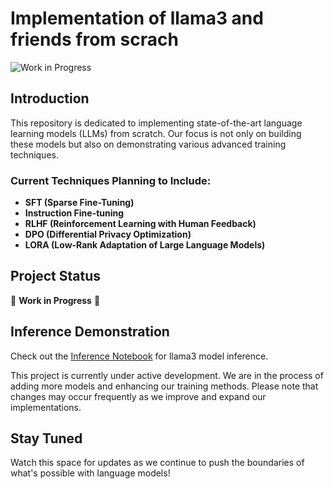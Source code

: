# Implementation of llama3 and friends from scrach
![Work in Progress](https://img.shields.io/badge/status-work_in_progress-orange)
## Introduction
This repository is dedicated to implementing state-of-the-art language learning models (LLMs) from scratch. Our focus is not only on building these models but also on demonstrating various advanced training techniques.

### Current Techniques Planning to Include:
- **SFT (Sparse Fine-Tuning)**
- **Instruction Fine-tuning**
- **RLHF (Reinforcement Learning with Human Feedback)**
- **DPO (Differential Privacy Optimization)**
- **LORA (Low-Rank Adaptation of Large Language Models)**

## Project Status
:construction: **Work in Progress** :construction:

## Inference Demonstration
Check out the [Inference Notebook](inference.ipynb) for llama3 model inference.

This project is currently under active development. We are in the process of adding more models and enhancing our training methods. Please note that changes may occur frequently as we improve and expand our implementations.

## Stay Tuned
Watch this space for updates as we continue to push the boundaries of what's possible with language models!
